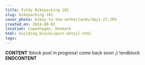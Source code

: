 ```yaml
---
title: Foldy Bikepacking 101
slug: bikepacking-101
cover_photo: bikey-to-the-netherlands/day1-27.JPG
created_on: 2024-08-01
location: Copenhagen, Denmark
html: building_blocks/post-detail.html
tags:
---
```

__CONTENT__
!block
post in progress! come back soon ;)
!endblock
__ENDCONTENT__
